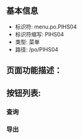
## 基本信息

- 标识符: menu.po.PIHS04
- 标识符缩写: PIHS04
- 类型: 菜单
- 路径: /po/PIHS04

## 页面功能描述：





## 按钮列表:


### 查询



### 导出


